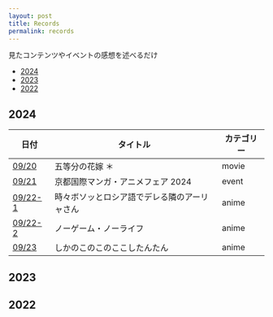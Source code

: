 ```yaml
---
layout: post
title: Records
permalink: records
---
```


見たコンテンツやイベントの感想を述べるだけ

- [2024](#2024)
- [2023](#2023)
- [2022](#2022)

## 2024

|日付|タイトル|カテゴリー|
|--|--|--|
|[09/20](./2024/0920)|五等分の花嫁 ＊|movie|
|[09/21](./2024/0921)|京都国際マンガ・アニメフェア 2024|event|
|[09/22-1](./2024/0922-1)|時々ボソッとロシア語でデレる隣のアーリャさん|anime|
|[09/22-2](./2024/0922-2)|ノーゲーム・ノーライフ|anime|
|[09/23](./2024/0923)|しかのこのこのここしたんたん|anime|

## 2023

## 2022
